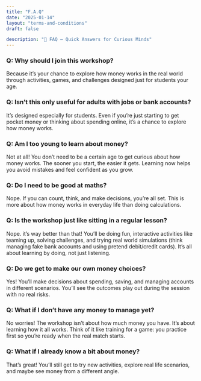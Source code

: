 ```yaml
---
title: "F.A.Q"
date: "2025-01-14"
layout: "terms-and-conditions"
draft: false

description: "💬 FAQ – Quick Answers for Curious Minds"
---
```


### Q: Why should I join this workshop?

Because it’s your chance to explore how money works in the real world through activities, games, and challenges designed just for students your age.


### Q: Isn’t this only useful for adults with jobs or bank accounts?

It’s designed especially for students. Even if you’re just starting to get pocket money or thinking about spending online, it’s a chance to explore how money works.

### Q: Am I too young to learn about money?

Not at all! You don’t need to be a certain age to get curious about how money works. The sooner you start, the easier it gets. Learning now helps you avoid mistakes and feel confident as you grow.

### Q: Do I need to be good at maths?

Nope. If you can count, think, and make decisions, you’re all set. This is more about how money works in everyday life than doing calculations.

### Q: Is the workshop just like sitting in a regular lesson?

Nope. it’s way better than that! You’ll be doing fun, interactive activities like teaming up, solving challenges, and trying real world simulations (think managing fake bank accounts and using pretend debit/credit cards). It’s all about learning by doing, not just listening.

### Q: Do we get to make our own money choices?

Yes! You’ll make decisions about spending, saving, and managing accounts in different scenarios. You’ll see the outcomes play out during the session with no real risks.

### Q: What if I don’t have any money to manage yet?

No worries! The workshop isn’t about how much money you have. It’s about learning how it all works. Think of it like training for a game: you practice first so you’re ready when the real match starts.

### Q: What if I already know a bit about money?

That’s great! You’ll still get to try new activities, explore real life scenarios, and maybe see money from a different angle.